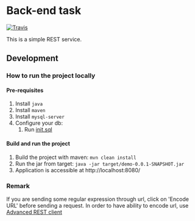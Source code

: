# Back-end task
[![Travis](https://travis-ci.org/kmusienko/backend-task.svg?branch=master)](https://travis-ci.org/kmusienko/backend-task)

This is a simple REST service.

## Development

### How to run the project locally
#### Pre-requisites
1. Install ```java```
1. Install ```maven```
1. Install ```mysql-server```
1. Configure your db:
   1. Run [init.sql](https://github.com/kmusienko/backend-task/blob/master/src/main/resources/init.sql)
   
#### Build and run the project
1. Build the project with maven: ```mvn clean install```
1. Run the jar from target: ```java -jar target/demo-0.0.1-SNAPSHOT.jar```
1. Application is accessible at http://localhost:8080/

### Remark
If you are sending some regular expression through url, click on 'Encode URL' before sending a request.
In order to have ability to encode url, use [Advanced REST client](https://chrome.google.com/webstore/detail/advanced-rest-client/hgmloofddffdnphfgcellkdfbfbjeloo)
